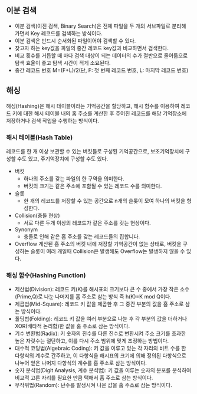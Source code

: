 ## 이분 검색

- 이분 검색(이진 검색, Binary Search)은 전체 파일을 두 개의 서브파일로 분리해 가면서 Key 레코드를 검색하는 방식이다.
- 이분 검색은 반드시 순서화된 파일이어야 검색할 수 있다.
- 찾고자 하는 key값을 파일의 중간 레코드 key값과 비교하면서 검색한다.
- 비교 횟수를 거듭할 때 마다 검색 대상이 되는 데이터의 수가 절반으로 줄어듦으로 탐색 효율이 좋고 탐색 시간이 적게 소요된다.
- 중간 레코드 번호 M=(F+L)/2(단, F: 첫 번째 레코드 번호, L: 마지막 레코드 번호)

## 해싱

해싱(Hashing)은 해시 테이블이라는 기억공간을 할당하고, 해시 함수를 이용하여 레코드 키에 대한 해시 테이블 내의 홈 주소를 계산한 후 주어진 레코드를 해당 기억장소에 저장하거나 검색 작업을 수행하는 방식이다.

### 해시 테이블(Hash Table)

레코드를 한 개 이상 보관할 수 있는 버킷들로 구성된 기억공간으로, 보조기억장치에 구성할 수도 있고, 주기억장치에 구성할 수도 있다.

- 버킷
  - 하나의 주소를 갖는 파일의 한 구역을 의미한다.
  - 버킷의 크기는 같은 주소에 포함될 수 있는 레코드 수를 의미한다.
- 슬롯
  - 한 개의 레코드를 저장할 수 있는 공간으로 n개의 슬롯이 모여 하나의 버킷을 형성한다.
- Collision(충돌 현상)
  - 서로 다른 두개 이상의 레코드가 같은 주소를 갖는 현상이다.
- Synonym
  - 충돌로 인해 같은 홈 주소를 갖는 레코드들의 집합니다.
- Overflow
  계산된 홈 주소의 버킷 내에 저장할 기억공간이 없는 상태로, 버킷을 구성하는 슬롯이 여러 개일때 Collision은 발생해도 Overflow는 발생하지 않을 수 있다.

 ### 해싱 함수(Hashing Function)

 - 제산법(Division): 레코드 키(K)를 해시표의 크기보다 큰 수 중에서 가장 작은 소수(Prime,Q)로 나눈 나머지를 홈 주소로 삼는 방식 즉 h(K)=K mod Q이다.
 - 제곱법(Mid-Square): 레코드 키 값을 제곱한 후 그 중간 부분의 값을 홈 주소로 삼는 방식이다.
 - 폴딩법(Folding): 레코드 키 값을 여러 부분으로 나눈 후 각 부분의 값을 더하거나 XOR(배타적 논리합)한 값을 홈 주소로 삼는 방식이다.
 - 기수 변환법(Radix): 키 숫자의 진수를 다른 진수로 변환시켜 주소 크기를 초과한 높은 자릿수는 절단하고, 이를 다시 주소 범위에 맞게 조정하는 방법이다.
 - 대수적 코딩법(Algebraic Coding): 키 값을 이루고 있는 각 자리의 비트 수를 한 다항식의 계수로 간주하고, 이 다항식을 해시표의 크기에 의해 정의된 다항식으로 나누어 얻은 나머지 다항식의 계수를 홈 주소로 삼는 방식이다.
 - 숫자 분석법(Digit Analysis, 계수 분석법): 키 값을 이루는 숫자의 분포를 분석하여 비교적 고른 자리를 필요한 만큼 택해서 홈 주소로 삼는 방식이다.
 - 무작위법(Random): 난수를 발생시켜 나온 값을 홈 주소로 삼는 방식이다.
    
